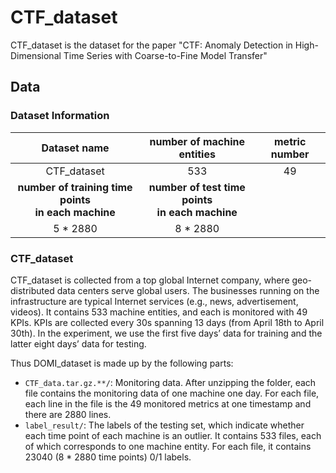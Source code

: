 # CTF_dataset
CTF_dataset is the dataset for the paper "CTF: Anomaly Detection in High-Dimensional Time Series with Coarse-to-Fine Model Transfer"

## Data

### Dataset Information

| Dataset name|number of machine entities | metric number |
|:------------:|:----------:|:-----:|
| CTF_dataset | 533 | 49 |
| **number of training time points <br> in each machine** | **number of test time points <br> in each machine** | |
|  5 * 2880 | 8 * 2880 | |


### CTF_dataset

CTF_dataset is collected from a top global Internet company, where geo-distributed data centers serve global users. The businesses running on the infrastructure are typical Internet services (e.g., news, advertisement, videos).
It contains 533 machine entities, and each is monitored with 49 KPIs. 
KPIs are collected every 30s spanning 13 days (from April 18th to April 30th). 
In the experiment, we use the first five days’ data for training and the latter eight days’ data for testing.


Thus DOMI_dataset is made up by the following parts:

* `CTF_data.tar.gz.**/`: Monitoring data. After unzipping the folder, each file contains the monitoring data of one machine one day. For each file, each line in the file is the 49 monitored metrics at one timestamp and there are 2880 lines.
* `label_result/`: The labels of the testing set, which indicate whether each time point of each machine is an outlier. It contains 533 files, each of which corresponds to one machine entity. For each file, it contains 23040 (8 * 2880 time points) 0/1 labels.
